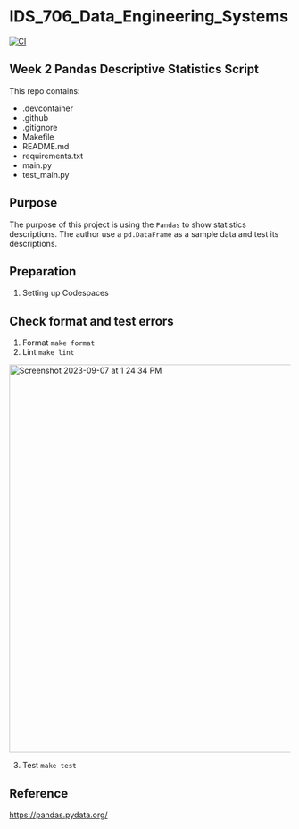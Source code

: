 # IDS_706_Data_Engineering_Systems
[![CI](https://github.com/nogibjj/TianjiRao_Pandas_Desc_Stat_Script/actions/workflows/ci.yml/badge.svg)](https://github.com/nogibjj/TianjiRao_Pandas_Desc_Stat_Script/actions/workflows/ci.yml)


## Week 2 Pandas Descriptive Statistics Script

This repo contains: 

- .devcontainer     
- .github   
- .gitignore    
- Makefile  
- README.md     
- requirements.txt      
- main.py   
- test_main.py

## Purpose
The purpose of this project is using the `Pandas` to show statistics descriptions. The author use a `pd.DataFrame` as a sample data and test its descriptions. 

## Preparation
1. Setting up Codespaces

## Check format and test errors
1. Format `make format`
2. Lint `make lint`
<img width="694" alt="Screenshot 2023-09-07 at 1 24 34 PM" src="https://github.com/nogibjj/TianjiRao_Pandas_Desc_Stat_Script/assets/104114843/1a5d9570-de73-450d-9f55-eb2a6aae307f">

3. Test `make test`

## Reference
https://pandas.pydata.org/

